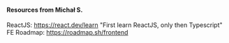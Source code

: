 #### Resources from Michał S.

ReactJS: https://react.dev/learn
"First learn ReactJS, only then Typescript"
FE Roadmap: https://roadmap.sh/frontend



